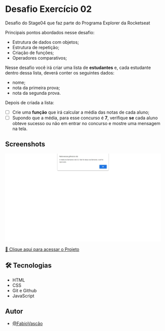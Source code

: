 # Desafio Exercício 02

Desafio do Stage04 que faz parte do Programa Explorer da Rocketseat<br/> 


Principais pontos abordados nesse desafio:<br/>

- Estrutura de dados com objetos;
- Estrutura de repetição;
- Criação de funções;
- Operadores comparativos;

Nesse desafio você irá criar uma lista de **estudantes** e, cada estudante dentro dessa lista, deverá conter os seguintes dados:<br/>

- nome;
- nota da primeira prova;
- nota da segunda prova.

Depois de criada a lista:<br/>

- [ ]  Crie uma **função** que irá calcular a média das notas de cada aluno;
- [ ]  Supondo que a média, para esse concurso é **7**, verifique **se** cada aluno obteve sucesso ou não em entrar no concurso e mostre uma mensagem na tela.

## Screenshots

![preview](preview.jpg)


[🔗 Clique aqui para acessar o Projeto](https://fabiovascao.github.io/JavaScript-Desafio2/)<br/> 

## 🛠 Tecnologias

- HTML
- CSS
- Git e Github
- JavaScript


## Autor

- [@FabioVascão](https://www.github.com/fabiovascao)